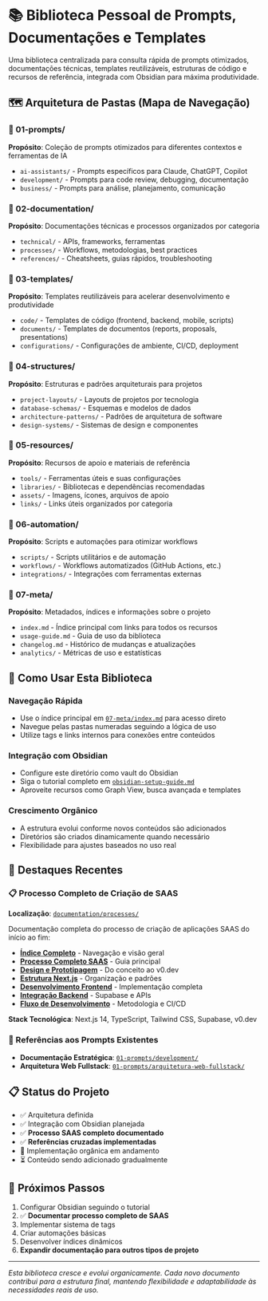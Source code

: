 # 📚 Biblioteca Pessoal de Prompts, Documentações e Templates

Uma biblioteca centralizada para consulta rápida de prompts otimizados, documentações técnicas, templates reutilizáveis, estruturas de código e recursos de referência, integrada com Obsidian para máxima produtividade.

## 🗺️ Arquitetura de Pastas (Mapa de Navegação)

### 📁 01-prompts/
**Propósito**: Coleção de prompts otimizados para diferentes contextos e ferramentas de IA
- `ai-assistants/` - Prompts específicos para Claude, ChatGPT, Copilot
- `development/` - Prompts para code review, debugging, documentação
- `business/` - Prompts para análise, planejamento, comunicação

### 📁 02-documentation/
**Propósito**: Documentações técnicas e processos organizados por categoria
- `technical/` - APIs, frameworks, ferramentas
- `processes/` - Workflows, metodologias, best practices
- `references/` - Cheatsheets, guias rápidos, troubleshooting

### 📁 03-templates/
**Propósito**: Templates reutilizáveis para acelerar desenvolvimento e produtividade
- `code/` - Templates de código (frontend, backend, mobile, scripts)
- `documents/` - Templates de documentos (reports, proposals, presentations)
- `configurations/` - Configurações de ambiente, CI/CD, deployment

### 📁 04-structures/
**Propósito**: Estruturas e padrões arquiteturais para projetos
- `project-layouts/` - Layouts de projetos por tecnologia
- `database-schemas/` - Esquemas e modelos de dados
- `architecture-patterns/` - Padrões de arquitetura de software
- `design-systems/` - Sistemas de design e componentes

### 📁 05-resources/
**Propósito**: Recursos de apoio e materiais de referência
- `tools/` - Ferramentas úteis e suas configurações
- `libraries/` - Bibliotecas e dependências recomendadas
- `assets/` - Imagens, ícones, arquivos de apoio
- `links/` - Links úteis organizados por categoria

### 📁 06-automation/
**Propósito**: Scripts e automações para otimizar workflows
- `scripts/` - Scripts utilitários e de automação
- `workflows/` - Workflows automatizados (GitHub Actions, etc.)
- `integrations/` - Integrações com ferramentas externas

### 📁 07-meta/
**Propósito**: Metadados, índices e informações sobre o projeto
- `index.md` - Índice principal com links para todos os recursos
- `usage-guide.md` - Guia de uso da biblioteca
- `changelog.md` - Histórico de mudanças e atualizações
- `analytics/` - Métricas de uso e estatísticas

## 🚀 Como Usar Esta Biblioteca

### Navegação Rápida
- Use o índice principal em [`07-meta/index.md`](07-meta/index.md) para acesso direto
- Navegue pelas pastas numeradas seguindo a lógica de uso
- Utilize tags e links internos para conexões entre conteúdos

### Integração com Obsidian
- Configure este diretório como vault do Obsidian
- Siga o tutorial completo em [`obsidian-setup-guide.md`](obsidian-setup-guide.md)
- Aproveite recursos como Graph View, busca avançada e templates

### Crescimento Orgânico
- A estrutura evolui conforme novos conteúdos são adicionados
- Diretórios são criados dinamicamente quando necessário
- Flexibilidade para ajustes baseados no uso real

## 🎯 Destaques Recentes

### 📋 Processo Completo de Criação de SAAS
**Localização**: [`documentation/processes/`](documentation/processes/)

Documentação completa do processo de criação de aplicações SAAS do início ao fim:

- **[Índice Completo](documentation/processes/index.md)** - Navegação e visão geral
- **[Processo Completo SAAS](documentation/processes/processo-completo-saas.md)** - Guia principal
- **[Design e Prototipagem](documentation/processes/design-e-prototipagem.md)** - Do conceito ao v0.dev
- **[Estrutura Next.js](documentation/processes/estrutura-projeto-nextjs.md)** - Organização e padrões
- **[Desenvolvimento Frontend](documentation/processes/frontend-development.md)** - Implementação completa
- **[Integração Backend](documentation/processes/backend-integration.md)** - Supabase e APIs
- **[Fluxo de Desenvolvimento](documentation/processes/fluxo-desenvolvimento.md)** - Metodologia e CI/CD

**Stack Tecnológica**: Next.js 14, TypeScript, Tailwind CSS, Supabase, v0.dev

### 🔗 Referências aos Prompts Existentes
- **Documentação Estratégica**: [`01-prompts/development/`](01-prompts/development/)
- **Arquitetura Web Fullstack**: [`01-prompts/arquitetura-web-fullstack/`](01-prompts/arquitetura-web-fullstack/)

## 📋 Status do Projeto

- ✅ Arquitetura definida
- ✅ Integração com Obsidian planejada
- ✅ **Processo SAAS completo documentado**
- ✅ **Referências cruzadas implementadas**
- 🔄 Implementação orgânica em andamento
- ⏳ Conteúdo sendo adicionado gradualmente

## 🔧 Próximos Passos

1. Configurar Obsidian seguindo o tutorial
2. ✅ **Documentar processo completo de SAAS**
3. Implementar sistema de tags
4. Criar automações básicas
5. Desenvolver índices dinâmicos
6. **Expandir documentação para outros tipos de projeto**

---

*Esta biblioteca cresce e evolui organicamente. Cada novo documento contribui para a estrutura final, mantendo flexibilidade e adaptabilidade às necessidades reais de uso.*